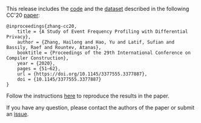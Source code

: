 This release includes the [code](code) and the [dataset](https://github.com/presto-osu/cc20/releases/tag/dataset) described in the following CC'20 [paper](http://web.cse.ohio-state.edu/presto/pubs/cc20.pdf):

```
@inproceedings{zhang-cc20,
    title = {A Study of Event Frequency Profiling with Differential Privacy},
    author = {Zhang, Hailong and Hao, Yu and Latif, Sufian and Bassily, Raef and Rountev, Atanas},
    booktitle = {Proceedings of the 29th International Conference on Compiler Construction},
    year = {2020},
    pages = {51–62},
    url = {https://doi.org/10.1145/3377555.3377887},
    doi = {10.1145/3377555.3377887}
}
```

Follow the instructions [here](code) to reproduce the results in the paper.

If you have any question, please contact the authors of the paper or submit an [issue](https://github.com/presto-osu/cc20/issues/new?labels=question).